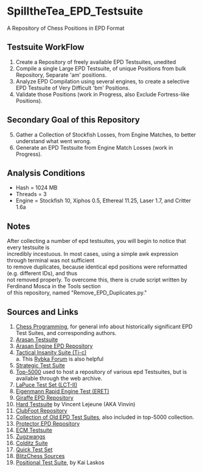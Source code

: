# SpilltheTea_EPD_Testsuite
A Repository of Chess Positions in EPD Format

## Testsuite WorkFlow
1. Create a Repository of freely available EPD Testsuites, unedited
2. Compile a single Large EPD Testsuite, of unique Positions from bulk Repository, Separate 'am' positions.
3. Analyze EPD Compilation using several engines, to create a selective EPD Testsuite of Very Difficult 'bm' Positions.
4. Validate those Positions (work in Progress, also Exclude Fortress-like Positions).

## Secondary Goal of this Repository
5. Gather a Collection of Stockfish Losses, from Engine Matches, to better understand what went wrong.
6. Generate an EPD Testsuite from Engine Match Losses (work in Progress).

## Analysis Conditions
  * Hash = 1024 MB
  * Threads = 3
  * Engine = Stockfish 10, Xiphos 0.5, Ethereal 11.25, Laser 1.7, and Critter 1.6a

## Notes

After collecting a number of epd testsuites, you will begin to notice that every testsuite is </br>
incredibly incestuous. In most cases, using a simple awk expression through terminal was not sufficient </br>
to remove duplicates, because identical epd positions were reformatted (e.g. different IDs), and thus </br>
not removed properly. To overcome this, there is crude script written by Ferdinand Mosca in the Tools section </br>
of this repository, named "Remove_EPD_Duplicates.py."

## Sources and Links
 1. [Chess Programming](https://www.chessprogramming.org/Test-Positions), for general info about historically significant EPD Test Suites, and corresponding authors.
 2. [Arasan Testsuite](https://arasanchess.org/testsuite.shtml)
 3. [Arasan Engine EPD Repository](https://github.com/jdart1/arasan-chess/tree/master/tests)
 4. [Tactical Insanity Suite (Ti-c)](http://rybkaforum.net/cgi-bin/rybkaforum/topic_show.pl?tid=32665) </br>
    a. This [Rybka Forum](http://rybkaforum.net/cgi-bin/rybkaforum/board_show.pl?tid=32659#tid32659) is also helpful
 5. [Strategic Test Suite](https://sites.google.com/site/strategictestsuite/download-all-epds-in-one-file)
 6. [Top-5000](http://web.archive.org/web/20180820213741/www.top-5000.nl/testsets.htm) used to host a repository of various epd Testsuites, but is available through the web archive.
 7. [LaPuce Test Set (LCT-II)](https://www.chessprogramming.org/LCT_II)
 8. [Eigenmann Rapid Engine Test (ERET)](https://glarean-magazin.ch/2017/03/05/computerschach-testaufgaben-engines-eigenmann-rapid-engine-test-eret/)
 9. [Giraffe EPD Repository](https://github.com/AFDudley/giraffe/tree/master/tests/testsuites)
 10. [Hard Testsuite](http://www.talkchess.com/forum3/viewtopic.php?t=64914) by Vincent Lejeune (AKA Vinvin)
 11. [ClubFoot Repository](https://github.com/zd3nik/Clubfoot/tree/master/epd)
 12. [Collection of Old EPD Test Suites](http://computer-chess.org/doku.php?id=computer_chess:wiki:download:index), also included in top-5000 collection.
 13. [Protector EPD Repository](https://sourceforge.net/p/protector/code/HEAD/tree/epd/)
 14. [ECM Testsuite](http://web.archive.org/web/20180714035646/http://www.st.ewi.tudelft.nl/~renze/doc/TestSuites/ECM.epd)
 15. [Zugzwangs](https://www.stmintz.com/ccc/index.php?id=391553)
 16. [Colditz Suite](http://www.talkchess.com/forum3/viewtopic.php?t=62659)
 17. [Quick Test Set](http://members.aon.at/computerschach/quick/quick.epd)
 18. [BlitzChess Sources](http://www.blitzchess.fr/fr/tests/index.html)
 19. [Positional Test Suite](http://talkchess.com/forum3/viewtopic.php?f=2&t=70438#p795360), by Kai Laskos
 
 
 
